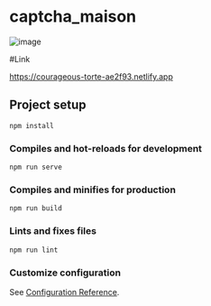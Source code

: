 # captcha_maison

![image](https://user-images.githubusercontent.com/81152624/209790753-2e8f6a8d-f2d5-4b73-9843-49dff42fef95.png)

#Link

https://courageous-torte-ae2f93.netlify.app

## Project setup
```
npm install
```

### Compiles and hot-reloads for development
```
npm run serve
```

### Compiles and minifies for production
```
npm run build
```

### Lints and fixes files
```
npm run lint
```

### Customize configuration
See [Configuration Reference](https://cli.vuejs.org/config/).
